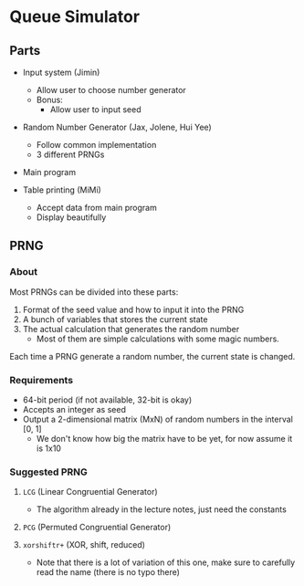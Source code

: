 # Queue Simulator

## Parts

- Input system (Jimin)
    - Allow user to choose number generator
    - Bonus:
        - Allow user to input seed

- Random Number Generator (Jax, Jolene, Hui Yee)
    - Follow common implementation
    - 3 different PRNGs

- Main program

- Table printing (MiMi)
    - Accept data from main program
    - Display beautifully


## PRNG

### About

Most PRNGs can be divided into these parts:
1. Format of the seed value and how to input it into the PRNG
2. A bunch of variables that stores the current state
3. The actual calculation that generates the random number
    - Most of them are simple calculations with some magic numbers.

Each time a PRNG generate a random number, the current state is changed.

### Requirements

- 64-bit period (if not available, 32-bit is okay)
- Accepts an integer as seed
- Output a 2-dimensional matrix (MxN) of random numbers in the interval [0, 1]
    - We don't know how big the matrix have to be yet, for now assume it is 1x10

### Suggested PRNG
1. `LCG` (Linear Congruential Generator)
    - The algorithm already in the lecture notes, just need the constants

2. `PCG` (Permuted Congruential Generator)

3. `xorshiftr+` (XOR, shift, reduced)
    - Note that there is a lot of variation of this one, make sure to carefully read the name (there is no typo there)
